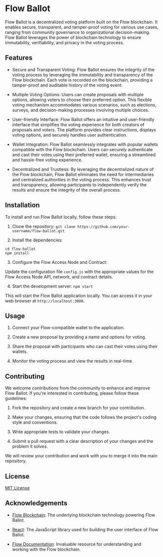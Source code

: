 # Flow Ballot

Flow Ballot is a decentralized voting platform built on the Flow blockchain. It enables secure, transparent, and tamper-proof voting for various use cases, ranging from community governance to organizational decision-making. Flow Ballot leverages the power of blockchain technology to ensure immutability, verifiability, and privacy in the voting process.

## Features

- Secure and Transparent Voting: Flow Ballot ensures the integrity of the voting process by leveraging the immutability and transparency of the Flow blockchain. Each vote is recorded on the blockchain, providing a tamper-proof and auditable history of the voting event.

- Multiple Voting Options: Users can create proposals with multiple options, allowing voters to choose their preferred option. This flexible voting mechanism accommodates various scenarios, such as elections, surveys, and decision-making processes involving multiple choices.

- User-friendly Interface: Flow Ballot offers an intuitive and user-friendly interface that simplifies the voting experience for both creators of proposals and voters. The platform provides clear instructions, displays voting options, and securely handles user authentication.

- Wallet Integration: Flow Ballot seamlessly integrates with popular wallets compatible with the Flow blockchain. Users can securely authenticate and cast their votes using their preferred wallet, ensuring a streamlined and hassle-free voting experience.

- Decentralized and Trustless: By leveraging the decentralized nature of the Flow blockchain, Flow Ballot eliminates the need for intermediaries and centralized authorities in the voting process. This enhances trust and transparency, allowing participants to independently verify the results and ensure the integrity of the overall process.

## Installation

To install and run Flow Ballot locally, follow these steps:

1. Clone the repository:
``` git clone https://github.com/your-username/flow-ballot.git ```

2. Install the dependencies:
```
cd flow-ballot
npm install
```

3. Configure the Flow Access Node and Contract:

Update the configuration file `config.js` with the appropriate values for the Flow Access Node API, network, and contract details.

4. Start the development server:
``` npm start ```

This will start the Flow Ballot application locally. You can access it in your web browser at `http://localhost:3000`.

## Usage

1. Connect your Flow-compatible wallet to the application.

2. Create a new proposal by providing a name and options for voting.

3. Share the proposal with participants who can cast their votes using their wallets.

4. Monitor the voting process and view the results in real-time.

## Contributing

We welcome contributions from the community to enhance and improve Flow Ballot. If you're interested in contributing, please follow these guidelines:

1. Fork the repository and create a new branch for your contribution.

2. Make your changes, ensuring that the code follows the project's coding style and conventions.

3. Write appropriate tests to validate your changes.

4. Submit a pull request with a clear description of your changes and the problem it solves.

We will review your contribution and work with you to merge it into the main repository.

## License

[MIT License](LICENSE)

## Acknowledgements

- [Flow Blockchain](https://www.onflow.org/): The underlying blockchain technology powering Flow Ballot.

- [React](https://reactjs.org/): The JavaScript library used for building the user interface of Flow Ballot.

- [Flow Documentation](https://docs.onflow.org/): Invaluable resource for understanding and working with the Flow blockchain.
